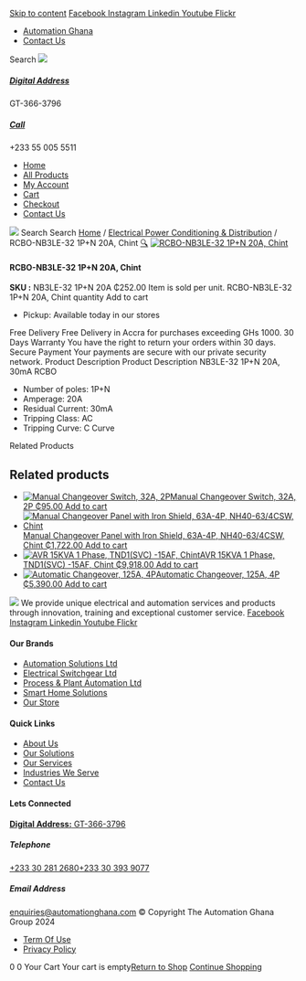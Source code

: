 [Skip to content](https://store.automationghana.com/product/rcbo-nb3le-32-1pn-20a-chint/#content)
[ Facebook ](https://www.facebook.com/automationgh/) [ Instagram ](https://www.instagram.com/automationgh/) [ Linkedin ](https://www.linkedin.com/company/the-automation-ghana-limited/) [ Youtube ](https://www.youtube.com/channel/UCurrRDUSm5oIW39VXjn1u0w) [ Flickr ](https://www.flickr.com/photos/181794037@N07/)
  * [ Automation Ghana ](https://automationghana.com)
  * [ Contact Us ](https://store.automationghana.com/contact/)


Search
[ ![](https://store.automationghana.com/wp-content/uploads/2024/04/Website-TAGG-Logo-BLUE.png) ](https://store.automationghana.com/)
[ ](https://maps.app.goo.gl/m4xeaagWCNbLk4jM6)
#####  [ Digital Address ](https://maps.app.goo.gl/m4xeaagWCNbLk4jM6)
GT-366-3796 
[ ](tel:+233550055511)
#####  [ Call ](tel:+233550055511)
+233 55 005 5511 
  * [Home](https://store.automationghana.com/)
  * [All Products](https://store.automationghana.com/shop/)
  * [My Account](https://store.automationghana.com/my-account/)
  * [Cart](https://store.automationghana.com/cart/)
  * [Checkout](https://store.automationghana.com/checkout/)
  * [Contact Us](https://store.automationghana.com/contact/)


[![](https://store.automationghana.com/wp-content/uploads/2024/04/AutomationGhana_logo_white.png)](https://store.automationghana.com)
Search
Search
[Home](https://store.automationghana.com) / [Electrical Power Conditioning & Distribution](https://store.automationghana.com/product-category/electrical-power-distribution/) / RCBO-NB3LE-32 1P+N 20A, Chint
[🔍](https://store.automationghana.com/product/rcbo-nb3le-32-1pn-20a-chint/)
[![RCBO-NB3LE-32 1P+N 20A, Chint](https://store.automationghana.com/wp-content/uploads/2020/04/RCBO-600x600.jpg)](https://store.automationghana.com/wp-content/uploads/2020/04/RCBO.jpg)
####  RCBO-NB3LE-32 1P+N 20A, Chint 
**SKU :** NB3LE-32 1P+N 20A 
₵252.00
Item is sold per unit.
RCBO-NB3LE-32 1P+N 20A, Chint quantity
Add to cart
  * Pickup: Available today in our stores


Free Delivery 
Free Delivery in Accra for purchases exceeding GHs 1000. 
30 Days Warranty 
You have the right to return your orders within 30 days. 
Secure Payment 
Your payments are secure with our private security network. 
Product Description
Product Description
NB3LE-32 1P+N 20A, 30mA RCBO 
  * Number of poles: 1P+N
  * Amperage: 20A
  * Residual Current: 30mA
  * Tripping Class: AC
  * Tripping Curve: C Curve


Related Products 
## Related products
  * [![Manual Changeover Switch, 32A, 2P](https://store.automationghana.com/wp-content/uploads/2020/04/nzk1-32-300x300.jpg)Manual Changeover Switch, 32A, 2P ₵95.00 ](https://store.automationghana.com/product/manual-changeover-switch-32a-nzk1-32-22pr-chint/)
[Add to cart](https://store.automationghana.com/product/rcbo-nb3le-32-1pn-20a-chint/?add-to-cart=1759)
  * [![Manual Changeover Panel with Iron Shield, 63A-4P, NH40-63/4CSW, Chint](https://store.automationghana.com/wp-content/uploads/2019/12/AUTOMATIC-TRANSFER-SWITCH-1-300x300.jpg)Manual Changeover Panel with Iron Shield, 63A-4P, NH40-63/4CSW, Chint ₵1,722.00 ](https://store.automationghana.com/product/manual-changeover-panel-nh40-63-4csw-enc-bar-chint/)
[Add to cart](https://store.automationghana.com/product/rcbo-nb3le-32-1pn-20a-chint/?add-to-cart=1758)
  * [![AVR 15KVA 1 Phase, TND1\(SVC\) -15AF, Chint](https://store.automationghana.com/wp-content/uploads/2020/04/TND1SVC-10AF.jpg)AVR 15KVA 1 Phase, TND1(SVC) -15AF, Chint ₵9,918.00 ](https://store.automationghana.com/product/avr-tnd1svc-15af-chint/)
[Add to cart](https://store.automationghana.com/product/rcbo-nb3le-32-1pn-20a-chint/?add-to-cart=1634)
  * [![Automatic Changeover, 125A, 4P](https://store.automationghana.com/wp-content/uploads/2020/04/automatic-changeover.jpg)Automatic Changeover, 125A, 4P ₵5,390.00 ](https://store.automationghana.com/product/automatic-changeover-nz7-125h-4-125a-chint/)
[Add to cart](https://store.automationghana.com/product/rcbo-nb3le-32-1pn-20a-chint/?add-to-cart=1628)


![](https://store.automationghana.com/wp-content/uploads/2024/04/AutomationGhana_logo_white.png)
We provide unique electrical and automation services and products through innovation, training and exceptional customer service.
[ Facebook ](https://www.facebook.com/automationgh/) [ Instagram ](https://www.instagram.com/automationgh/) [ Linkedin ](https://www.linkedin.com/company/the-automation-ghana-limited/) [ Youtube ](https://www.youtube.com/channel/UCurrRDUSm5oIW39VXjn1u0w) [ Flickr ](https://www.flickr.com/photos/181794037@N07/)
#### Our Brands
  * [ Automation Solutions Ltd ](https://store.automationghana.com/product/rcbo-nb3le-32-1pn-20a-chint/)
  * [ Electrical Switchgear Ltd ](https://store.automationghana.com/product/rcbo-nb3le-32-1pn-20a-chint/)
  * [ Process & Plant Automation Ltd ](https://store.automationghana.com/product/rcbo-nb3le-32-1pn-20a-chint/)
  * [ Smart Home Solutions ](https://store.automationghana.com/product/rcbo-nb3le-32-1pn-20a-chint/)
  * [ Our Store ](https://store.automationghana.com/product/rcbo-nb3le-32-1pn-20a-chint/)


#### Quick Links
  * [ About Us ](https://store.automationghana.com/product/rcbo-nb3le-32-1pn-20a-chint/)
  * [ Our Solutions ](https://store.automationghana.com/product/rcbo-nb3le-32-1pn-20a-chint/)
  * [ Our Services ](https://store.automationghana.com/product/rcbo-nb3le-32-1pn-20a-chint/)
  * [ Industries We Serve ](https://store.automationghana.com/product/rcbo-nb3le-32-1pn-20a-chint/)
  * [ Contact Us ](https://store.automationghana.com/product/rcbo-nb3le-32-1pn-20a-chint/)


#### Lets Connected
[**Digital Address:** GT-366-3796](https://maps.app.goo.gl/m4xeaagWCNbLk4jM6)
#####  Telephone 
[ +233 30 281 2680](tel:+233302812680)[+233 30 393 9077](https://store.automationghana.com/product/rcbo-nb3le-32-1pn-20a-chint/+233303939077)
#####  Email Address 
enquiries@automationghana.com 
© Copyright The Automation Ghana Group 2024
  * [ Term Of Use ](https://store.automationghana.com/product/rcbo-nb3le-32-1pn-20a-chint/)
  * [ Privacy Policy ](https://store.automationghana.com/product/rcbo-nb3le-32-1pn-20a-chint/)


0
0
Your Cart
Your cart is empty[Return to Shop](https://store.automationghana.com/shop/)
[Continue Shopping](https://store.automationghana.com/product/rcbo-nb3le-32-1pn-20a-chint/)

